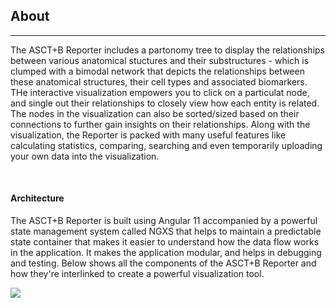 ## About
---

The ASCT+B Reporter includes a partonomy tree to display the relationships between various anatomical stuctures and their substructures - which is clumped with a bimodal network that depicts the relationships between these anatomical structures, their cell types and associated biomarkers. THe interactive visualization empowers you to click on a particulat node, and single out their relationships to closely view how each entity is related. The nodes in the visualization can also be sorted/sized based on their connections to further gain insights on their relationships. Along with the visualization, the Reporter is packed with many useful features like calculating statistics, comparing, searching and even temporarily uploading your own data into the visualization.

<br>

#### Architecture

The ASCT+B Reporter is built using Angular 11 accompanied by a powerful state management system called NGXS that helps to maintain a predictable state container that makes it easier to understand how the data flow works in the application. It makes the application modular, and helps in debugging and testing. Below shows all the components of the ASCT+B Reporter and how they're interlinked to create a powerful visualization tool.

<div class="text-center"> 
  <img src="assets/docs/about/arch.png" class="intro-img p-2 w-75">
</div>

